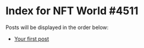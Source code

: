 # Index for NFT World #4511
Posts will be displayed in the order below:

- [Your first post](./001-first.md)

